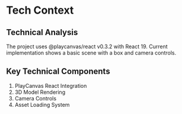 ﻿# Tech Context

## Technical Analysis

The project uses @playcanvas/react v0.3.2 with React 19. Current implementation shows a basic scene with a box and camera controls.

## Key Technical Components

1. PlayCanvas React Integration
2. 3D Model Rendering
3. Camera Controls
4. Asset Loading System
